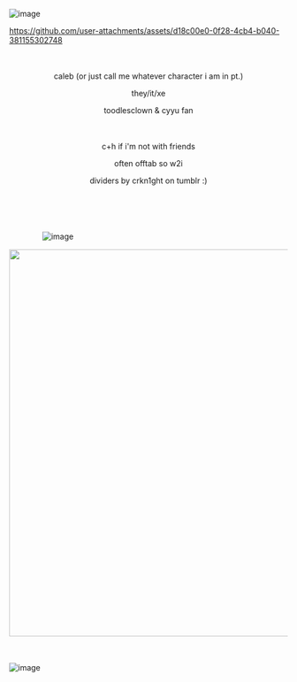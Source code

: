 ![image](https://github.com/user-attachments/assets/78dfc156-62dc-4a99-b526-42789147faa2)





https://github.com/user-attachments/assets/d18c00e0-0f28-4cb4-b040-381155302748

　　　　　　　　　　　　
<p align="center">
caleb (or just call me whatever character i am in pt.)
<p align="center">
they/it/xe
<p align="center">
toodlesclown & cyyu fan

  　　　　
<p align="center">
c+h if i'm not with friends
<p align="center">
often offtab so w2i
</p>
<p align="center">
dividers by crkn1ght on tumblr :)

  　　　　

  　　　　

  　　　　
![image](https://github.com/user-attachments/assets/fe129dce-3274-4e21-a686-78b7e9715d50)



<p align="center">
    <img width="700" src="https://github.com/user-attachments/assets/92e7fb54-004e-45d0-bf9e-883e52dcabd5">
</p>

 　 　　

![image](https://github.com/user-attachments/assets/1c936adc-dbe6-42be-bdd5-2b988c1e9028)


